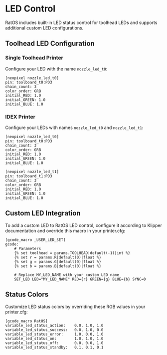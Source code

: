 # LED Control

RatOS includes built-in LED status control for toolhead LEDs and supports additional custom LED configurations.

## Toolhead LED Configuration

### Single Toolhead Printer

Configure your LED with the name `nozzle_led_t0`:

```
[neopixel nozzle_led_t0]
pin: toolboard_t0:PD3
chain_count: 3
color_order: GRB
initial_RED: 1.0
initial_GREEN: 1.0
initial_BLUE: 1.0
```

### IDEX Printer

Configure your LEDs with names `nozzle_led_t0` and `nozzle_led_t1`:

```
[neopixel nozzle_led_t0]
pin: toolboard_t0:PD3
chain_count: 3
color_order: GRB
initial_RED: 1.0
initial_GREEN: 1.0
initial_BLUE: 1.0

[neopixel nozzle_led_t1]
pin: toolboard_t1:PD3
chain_count: 3
color_order: GRB
initial_RED: 1.0
initial_GREEN: 1.0
initial_BLUE: 1.0
```

## Custom LED Integration

To add a custom LED to RatOS LED control, configure it according to Klipper documentation and override this macro in your printer.cfg:

```
[gcode_macro _USER_LED_SET]
gcode:
    # Parameters
    {% set toolhead = params.TOOLHEAD|default(-1)|int %}
    {% set r = params.R|default(0)|float %}
    {% set g = params.G|default(0)|float %}
    {% set b = params.B|default(0)|float %}

    # Replace MY_LED_NAME with your custom LED name
    SET_LED LED="MY_LED_NAME" RED={r} GREEN={g} BLUE={b} SYNC=0
```

## Status Colors

Customize LED status colors by overriding these RGB values in your printer.cfg:

```
[gcode_macro RatOS]
variable_led_status_action:    0.0, 1.0, 1.0
variable_led_status_success:   0.0, 1.0, 0.0
variable_led_status_error:     1.0, 0.0, 1.0
variable_led_status_on:        1.0, 1.0, 1.0
variable_led_status_off:       0.0, 0.0, 1.0
variable_led_status_standby:   0.1, 0.1, 0.1
```
